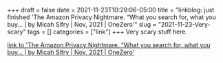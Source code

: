 +++draft = falsedate = 2021-11-23T10:29:06-05:00title = "linkblog: just finished 'The Amazon Privacy Nightmare. “What you search for, what you buy… | by Micah Sifry | Nov, 2021 | OneZero'"slug = "2021-11-23-Very-scary"tags = []categories = ["link"]+++Very scary stuff here. [link to 'The Amazon Privacy Nightmare. “What you search for, what you buy… | by Micah Sifry | Nov, 2021 | OneZero'](https://onezero.medium.com/the-amazon-privacy-nightmare-4b5f6f788a44)